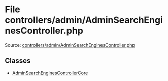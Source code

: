 File controllers/admin/AdminSearchEnginesController.php
=========

Source: [controllers/admin/AdminSearchEnginesController.php](https://github.com/PrestaShop/PrestaShop/blob/1.5.1.0/controllers/admin/AdminSearchEnginesController.php)


Classes
-------

* [AdminSearchEnginesControllerCore](class.AdminSearchEnginesControllerCore.md)

